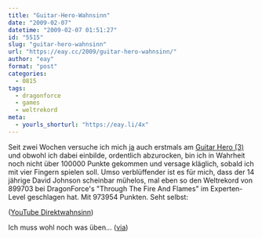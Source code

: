 ```yaml
---
title: "Guitar-Hero-Wahnsinn"
date: "2009-02-07"
datetime: "2009-02-07 01:51:27"
id: "5515"
slug: "guitar-hero-wahnsinn"
url: "https://eay.cc/2009/guitar-hero-wahnsinn/"
author: "eay"
format: "post"
categories:
  - 0815
tags:
  - dragonforce
  - games
  - weltrekord
meta:
  - yourls_shorturl: "https://eay.li/4x"
---
```


Seit zwei Wochen versuche ich mich [ja](http://twitter.com/Eay/statuses/1159447351) auch erstmals am [Guitar Hero (3)](http://is.gd/iGNn) und obwohl ich dabei einbilde, ordentlich abzurocken, bin ich in Wahrheit noch nicht über 100000 Punkte gekommen und versage kläglich, sobald ich mit vier Fingern spielen soll. Umso verblüffender ist es für mich, dass der 14 jährige David Johnson scheinbar mühelos, mal eben so den Weltrekord von 899703 bei DragonForce's "Through The Fire And Flames" im Experten-Level geschlagen hat. Mit 973954 Punkten. Seht selbst:

 ([YouTube Direktwahnsinn](http://www.youtube.com/watch?v=_wkZYBJGaMk))

Ich muss wohl noch was üben... ([via](http://onipepper.de/2009/02/06/14jahriger-bricht-guitar-hero-iii-rekord/))
